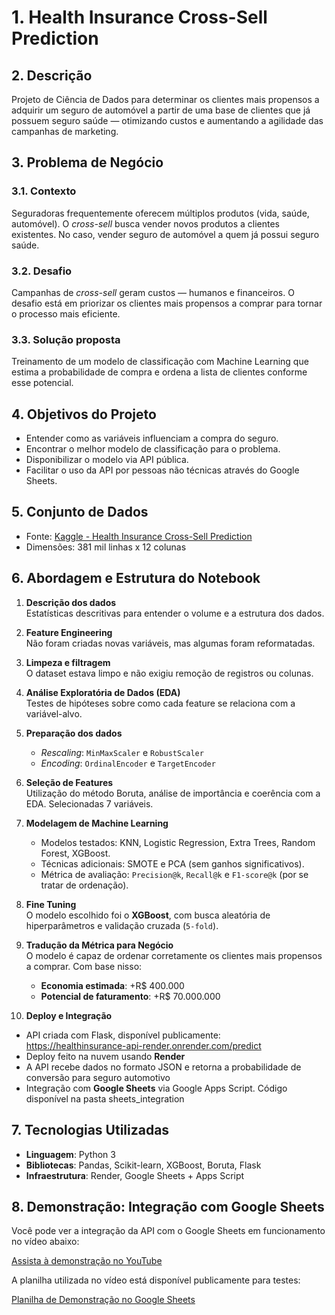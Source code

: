# 1. Health Insurance Cross-Sell Prediction

## 2. Descrição
Projeto de Ciência de Dados para determinar os clientes mais propensos a adquirir um seguro de automóvel a partir de uma base de clientes que já possuem seguro saúde — otimizando custos e aumentando a agilidade das campanhas de marketing.

## 3. Problema de Negócio

### 3.1. Contexto
Seguradoras frequentemente oferecem múltiplos produtos (vida, saúde, automóvel). O *cross-sell* busca vender novos produtos a clientes existentes. No caso, vender seguro de automóvel a quem já possui seguro saúde.

### 3.2. Desafio
Campanhas de *cross-sell* geram custos — humanos e financeiros. O desafio está em priorizar os clientes mais propensos a comprar para tornar o processo mais eficiente.

### 3.3. Solução proposta
Treinamento de um modelo de classificação com Machine Learning que estima a probabilidade de compra e ordena a lista de clientes conforme esse potencial.

## 4. Objetivos do Projeto

- Entender como as variáveis influenciam a compra do seguro.
- Encontrar o melhor modelo de classificação para o problema.
- Disponibilizar o modelo via API pública.
- Facilitar o uso da API por pessoas não técnicas através do Google Sheets.

## 5. Conjunto de Dados

- Fonte: [Kaggle - Health Insurance Cross-Sell Prediction](https://www.kaggle.com/datasets/anmolkumar/health-insurance-cross-sell-prediction)
- Dimensões: 381 mil linhas x 12 colunas

## 6. Abordagem e Estrutura do Notebook

1. **Descrição dos dados**  
   Estatísticas descritivas para entender o volume e a estrutura dos dados.

2. **Feature Engineering**  
   Não foram criadas novas variáveis, mas algumas foram reformatadas.

3. **Limpeza e filtragem**  
   O dataset estava limpo e não exigiu remoção de registros ou colunas.

4. **Análise Exploratória de Dados (EDA)**  
   Testes de hipóteses sobre como cada feature se relaciona com a variável-alvo.

5. **Preparação dos dados**  
   - *Rescaling*: `MinMaxScaler` e `RobustScaler`
   - *Encoding*: `OrdinalEncoder` e `TargetEncoder`

6. **Seleção de Features**  
   Utilização do método Boruta, análise de importância e coerência com a EDA. Selecionadas 7 variáveis.

7. **Modelagem de Machine Learning**  
   - Modelos testados: KNN, Logistic Regression, Extra Trees, Random Forest, XGBoost.
   - Técnicas adicionais: SMOTE e PCA (sem ganhos significativos).
   - Métrica de avaliação: `Precision@k`, `Recall@k` e `F1-score@k` (por se tratar de ordenação).

8. **Fine Tuning**  
   O modelo escolhido foi o **XGBoost**, com busca aleatória de hiperparâmetros e validação cruzada (`5-fold`).

9. **Tradução da Métrica para Negócio**  
   O modelo é capaz de ordenar corretamente os clientes mais propensos a comprar. Com base nisso:
   - **Economia estimada**: +R$ 400.000
   - **Potencial de faturamento**: +R$ 70.000.000

10. **Deploy e Integração**  
   - API criada com Flask, disponível publicamente:  
     https://healthinsurance-api-render.onrender.com/predict
   - Deploy feito na nuvem usando **Render**
   - A API recebe dados no formato JSON e retorna a probabilidade de conversão para seguro automotivo
   - Integração com **Google Sheets** via Google Apps Script. Código disponível na pasta sheets_integration

## 7. Tecnologias Utilizadas

- **Linguagem**: Python 3
- **Bibliotecas**: Pandas, Scikit-learn, XGBoost, Boruta, Flask
- **Infraestrutura**: Render, Google Sheets + Apps Script

## 8. Demonstração: Integração com Google Sheets

Você pode ver a integração da API com o Google Sheets em funcionamento no vídeo abaixo:

[Assista à demonstração no YouTube](https://youtu.be/NUslL57niuw)

A planilha utilizada no vídeo está disponível publicamente para testes:

[Planilha de Demonstração no Google Sheets](https://docs.google.com/spreadsheets/d/1buSyPWCMbgm0erZMuNA6ixQk8B918C2JK68XUOfkqxA/edit?usp=sharing)
